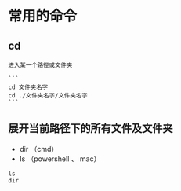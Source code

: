 # 常用的命令

## cd

    进入某一个路径或文件夹

    ```
    cd 文件夹名字
    cd ./文件夹名字/文件夹名字
    ```

## 展开当前路径下的所有文件及文件夹

   - dir （cmd）
   - ls  （powershell 、 mac）

   ```
   ls
   dir
   ```